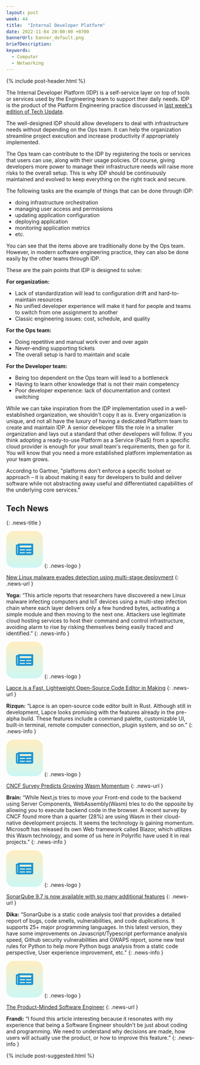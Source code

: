```yaml
---
layout: post
week: 44
title:  "Internal Developer Platform"
date: 2022-11-04 20:00:00 +0700
bannerUrl: banner_default.png
briefDescription: 
keywords:
  - Computer
  - Networking
---
```


{% include post-header.html %}

The Internal Developer Platform (IDP) is a self-service layer on top of tools or services used by the Engineering team to support their daily needs. IDP is the product of the Platform Engineering practice discussed in [last week's edition of Tech Update](https://tech-updates.polyrific.com/2022/10/28/week43-2022.html).

The well-designed IDP should allow developers to deal with infrastructure needs without depending on the Ops team. It can help the organization streamline project execution and increase productivity if appropriately implemented.

The Ops team can contribute to the IDP by registering the tools or services that users can use, along with their usage policies. Of course, giving developers more power to manage their infrastructure needs will raise more risks to the overall setup. This is why IDP should be continuously maintained and evolved to keep everything on the right track and secure.

The following tasks are the example of things that can be done through IDP:

- doing infrastructure orchestration
- managing user access and permissions
- updating application configuration
- deploying application
- monitoring application metrics
- etc.

You can see that the items above are traditionally done by the Ops team. However, in modern software engineering practice, they can also be done easily by the other teams through IDP.

These are the pain points that IDP is designed to solve:

__For organization:__

- Lack of standardization will lead to configuration drift and hard-to-maintain resources
- No unified developer experience will make it hard for people and teams to switch from one assignment to another
- Classic engineering issues: cost, schedule, and quality

__For the Ops team:__

- Doing repetitive and manual work over and over again
- Never-ending supporting tickets
- The overall setup is hard to maintain and scale

__For the Developer team:__

- Being too dependent on the Ops team will lead to a bottleneck
- Having to learn other knowledge that is not their main competency
- Poor developer experience: lack of documentation and context switching

While we can take inspiration from the IDP implementation used in a well-established organization, we shouldn't copy it as is. Every organization is unique, and not all have the luxury of having a dedicated Platform team to create and maintain IDP. A senior developer fills the role in a smaller organization and lays out a standard that other developers will follow. If you think adopting a ready-to-use Platform as a Service (PaaS) from a specific cloud provider is enough for your small team's requirements, then go for it. You will know that you need a more established platform implementation as your team grows.

According to Gartner, "platforms don't enforce a specific toolset or approach – it is about making it easy for developers to build and deliver software while not abstracting away useful and differentiated capabilities of the underlying core services."

## Tech News
{: .news-title }

![memo](/assets/images/tech-news.svg)
{: .news-logo }

[New Linux malware evades detection using multi-stage deployment](https://www.bleepingcomputer.com/news/security/new-linux-malware-evades-detection-using-multi-stage-deployment/)
{: .news-url }

__Yoga:__ “This article reports that researchers have discovered a new Linux malware infecting computers and IoT devices using a multi-step infection chain where each layer delivers only a few hundred bytes, activating a simple module and then moving to the next one. Attackers use legitimate cloud hosting services to host their command and control infrastructure, avoiding alarm to rise by risking themselves being easily traced and identified.”
{: .news-info }

![memo](/assets/images/tech-news.svg)
{: .news-logo }

[Lapce is a Fast, Lightweight Open-Source Code Editor in Making](https://news.itsfoss.com/lapce-code-editor/)
{: .news-url }

__Rizqun:__ “Lapce is an open-source code editor built in Rust. Although still in development, Lapce looks promising with the features already in the pre-alpha build. These features include a command palette, customizable UI, built-in terminal, remote computer connection, plugin system, and so on.”
{: .news-info }

![memo](/assets/images/tech-news.svg)
{: .news-logo }

[CNCF Survey Predicts Growing Wasm Momentum](https://www.cncf.io/blog/2022/10/24/cncf-wasm-microsurvey-a-transformative-technology-yes-but-time-to-get-serious/)
{: .news-url }

__Brain:__ “While Next.js tries to move your Front-end code to the backend using Server Components, WebAssembly(Wasm) tries to do the opposite by allowing you to execute backend code in the browser. A recent survey by CNCF found more than a quarter (28%) are using Wasm in their cloud-native development projects. It seems the technology is gaining momentum. Microsoft has released its own Web framework called Blazor, which utilizes this Wasm technology, and some of us here in Polyrific have used it in real projects.”
{: .news-info }

![memo](/assets/images/tech-news.svg)
{: .news-logo }

[SonarQube 9.7 is now available with so many additional features](https://www.sonarqube.org/sonarqube-9-7/)
{: .news-url }

__Dika:__ “SonarQube is a static code analysis tool that provides a detailed report of bugs, code smells, vulnerabilities, and code duplications. It supports 25+ major programming languages. In this latest version, they have some improvements on Javascript/Typescript performance analysis speed, Github security vulnerabilities and OWAPS report, some new test rules for Python to help more Python bugs analysis from a static code perspective, User experience improvement, etc.”
{: .news-info }

![memo](/assets/images/tech-news.svg)
{: .news-logo }

[The Product-Minded Software Engineer](https://blog.pragmaticengineer.com/the-product-minded-engineer/)
{: .news-url }

__Frandi:__ “I found this article interesting because it resonates with my experience that being a Software Engineer shouldn’t be just about coding and programming. We need to understand why decisions are made, how users will actually use the product, or how to improve this feature.”
{: .news-info }

{% include post-suggested.html %}